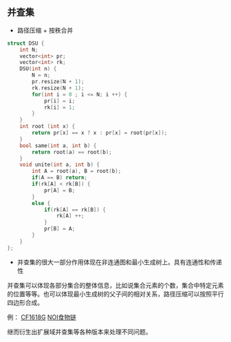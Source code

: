 ## 并查集

- 路径压缩 + 按秩合并
```cpp
struct DSU {
    int N;
    vector<int> pr;
    vector<int> rk;
    DSU(int n) {
        N = n;
        pr.resize(N + 1);
        rk.resize(N + 1);
        for(int i = 0 ; i <= N; i ++) {
            pr[i] = i;
            rk[i] = 1;
        }
    }
    int root (int x) {
        return pr[x] == x ? x : pr[x] = root(pr[x]);
    }
    bool same(int a, int b) {
        return root(a) == root(b);
    }
    void unite(int a, int b) {
        int A = root(a), B = root(b);
        if(A == B) return;
        if(rk[A] < rk[B]) {
            pr[A] = B;
        }
        else {
            if(rk[A] == rk[B]) {
                rk[A] ++;
            }
            pr[B] = A;
        }
    }
};
```

- 并查集的很大一部分作用体现在非连通图和最小生成树上。具有连通性和传递性

并查集可以体现各部分集合的整体信息，比如说集合元素的个数，集合中特定元素的位置等等。也可以体现最小生成树的父子间的相对关系，路径压缩可以按照平行四边形合成。

例：
[CF1618G](https://codeforces.com/contest/1618/problem/G)
[NOI食物链](https://www.luogu.com.cn/problem/P2024)

继而衍生出扩展域并查集等各种版本来处理不同问题。